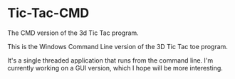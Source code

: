 # Tic-Tac-CMD
The CMD version of the 3d Tic Tac program. 

  This is the Windows Command Line version of the 3D Tic Tac toe program. 

  It's a single threaded application that runs from the command line. I'm currently working on a GUI version, which I hope will be more interesting. 
